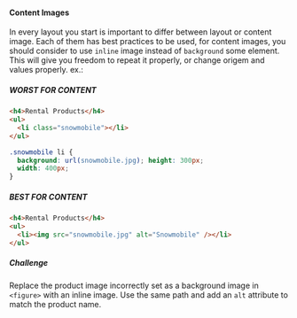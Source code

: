 #### Content Images
In every layout you start is important to differ between layout or content image. Each of them has best practices to be used, for content images, you should consider to use `inline` image instead of `background` some element. This will give you freedom to repeat it properly, or change origem and values properly. ex.:

##### WORST FOR CONTENT
```html
<h4>Rental Products</h4>
<ul>
  <li class="snowmobile"></li>
</ul>
```
```css
.snowmobile li {
  background: url(snowmobile.jpg); height: 300px;
  width: 400px;
}
```

##### BEST FOR CONTENT
```html
<h4>Rental Products</h4>
<ul>
  <li><img src="snowmobile.jpg" alt="Snowmobile" /></li>
</ul>
```

##### Challenge
Replace the product image incorrectly set as a background image in `<figure>` with an inline image. Use the same path and add an `alt` attribute to match the product name.
